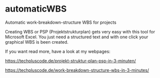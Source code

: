 # automaticWBS
Automatic work-breakdown-structure WBS for projects

Creating WBS or PSP (Projektstrukturplan) gets very easy with this tool for Microsoft Excel.
You just need a structured text and with one click your graphical WBS is been created.

If you want read more, have a look at my webpages:

https://techpluscode.de/projekt-struktur-plan-psp-in-3-minuten/


https://techpluscode.de/work-breakdown-structure-wbs-in-3-minutes/


